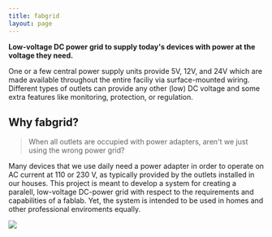 ```yaml
---
title: fabgrid
layout: page
---
```



<div class="row">
	<div class="col-md-8">
		<p><strong>Low-voltage DC power grid to supply today's devices with power at the voltage they need.</strong></p>
		<p>One or a few central power supply units provide 5V, 12V, and 24V which are made available throughout the entire faciliy via surface-mounted wiring. Different types of outlets can provide any other (low) DC voltage and some extra features like monitoring, protection, or regulation.</p>
		<h2>Why fabgrid?</h2>
		<blockquote>When all outlets are occupied with power adapters, aren't we just using the wrong power grid?</blockquote>
		<p>Many devices that we use daily need a power adapter in order to operate on AC current at 110 or 230 V, as typically provided by the outlets installed in our houses. This project is meant to develop a system for creating a paralell, low-voltage DC-power grid with respect to the requirements and capabilities of a fablab. Yet, the system is intended to be used in homes and other professional enviroments equally.</p>
	</div>
	<div class="col-md-4">
		<img src="{{ site.base_url }}/assets/img/fabgrid-logo-dark.png" class="img-fluid">
	</div>
</div>

